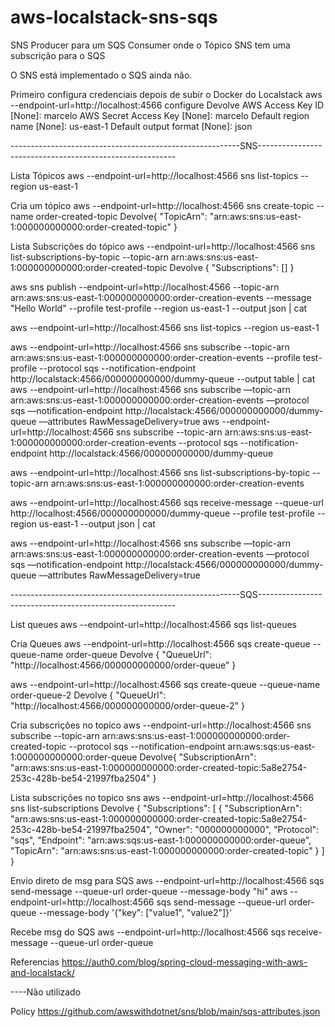 # aws-localstack-sns-sqs
SNS Producer para um SQS Consumer onde o Tópico SNS tem uma subscrição para o SQS

O SNS está implementado o SQS ainda não.

Primeiro configura credenciais depois de subir o Docker do Localstack
aws --endpoint-url=http://localhost:4566 configure
Devolve
AWS Access Key ID [None]: marcelo
AWS Secret Access Key [None]: marcelo
Default region name [None]: us-east-1
Default output format [None]: json


---------------------------------------------------------SNS---------------------------------------------------------

Lista Tópicos
aws --endpoint-url=http://localhost:4566  sns list-topics --region us-east-1

Cria um tópico
aws --endpoint-url=http://localhost:4566  sns create-topic  --name  order-created-topic
Devolve{
    "TopicArn": "arn:aws:sns:us-east-1:000000000000:order-created-topic"
}

Lista Subscrições do tópico
aws --endpoint-url=http://localhost:4566 sns list-subscriptions-by-topic --topic-arn arn:aws:sns:us-east-1:000000000000:order-created-topic
Devolve
{
    "Subscriptions": []
}


aws sns publish --endpoint-url=http://localhost:4566 --topic-arn arn:aws:sns:us-east-1:000000000000:order-creation-events --message "Hello World" --profile test-profile --region us-east-1 --output json | cat
	  
aws --endpoint-url=http://localhost:4566  sns list-topics --region us-east-1

aws --endpoint-url=http://localhost:4566 sns subscribe --topic-arn arn:aws:sns:us-east-1:000000000000:order-creation-events --profile test-profile  --protocol sqs --notification-endpoint http://localstack:4566/000000000000/dummy-queue --output table | cat	  
aws --endpoint-url=http://localhost:4566 sns subscribe ––topic-arn arn:aws:sns:us-east-1:000000000000:order-creation-events ––protocol sqs ––notification-endpoint http://localstack:4566/000000000000/dummy-queue ––attributes RawMessageDelivery=true
aws --endpoint-url=http://localhost:4566 sns subscribe --topic-arn arn:aws:sns:us-east-1:000000000000:order-creation-events --protocol sqs --notification-endpoint http://localstack:4566/000000000000/dummy-queue
			  
aws --endpoint-url=http://localhost:4566 sns list-subscriptions-by-topic --topic-arn arn:aws:sns:us-east-1:000000000000:order-creation-events
  
	  
aws --endpoint-url=http://localhost:4566 sqs receive-message --queue-url http://localhost:4566/000000000000/dummy-queue --profile test-profile --region us-east-1 --output json | cat



aws --endpoint-url=http://localhost:4566 sns subscribe ––topic-arn arn:aws:sns:us-east-1:000000000000:order-creation-events ––protocol sqs ––notification-endpoint http://localstack:4566/000000000000/dummy-queue ––attributes RawMessageDelivery=true



---------------------------------------------------------SQS---------------------------------------------------------

List queues
aws --endpoint-url=http://localhost:4566  sqs list-queues

Cria Queues
aws --endpoint-url=http://localhost:4566  sqs create-queue  --queue-name  order-queue
Devolve
{
    "QueueUrl": "http://localhost:4566/000000000000/order-queue"
}

aws --endpoint-url=http://localhost:4566  sqs create-queue  --queue-name  order-queue-2
Devolve
{
    "QueueUrl": "http://localhost:4566/000000000000/order-queue-2"
}

Cria subscrições no topico
aws --endpoint-url=http://localhost:4566 sns subscribe --topic-arn arn:aws:sns:us-east-1:000000000000:order-created-topic --protocol sqs --notification-endpoint arn:aws:sqs:us-east-1:000000000000:order-queue
Devolve{
    "SubscriptionArn": "arn:aws:sns:us-east-1:000000000000:order-created-topic:5a8e2754-253c-428b-be54-21997fba2504"
}

Lista subscrições no topico sns
aws --endpoint-url=http://localhost:4566  sns list-subscriptions
Devolve
{
    "Subscriptions": [
        {
            "SubscriptionArn": "arn:aws:sns:us-east-1:000000000000:order-created-topic:5a8e2754-253c-428b-be54-21997fba2504",
            "Owner": "000000000000",
            "Protocol": "sqs",
            "Endpoint": "arn:aws:sqs:us-east-1:000000000000:order-queue",
            "TopicArn": "arn:aws:sns:us-east-1:000000000000:order-created-topic"
        }
    ]
}

Envio direto de msg para SQS
aws --endpoint-url=http://localhost:4566 sqs send-message --queue-url order-queue --message-body "hi"
aws --endpoint-url=http://localhost:4566 sqs send-message --queue-url order-queue --message-body '{"key": ["value1", "value2"]}'

Recebe msg do SQS
aws --endpoint-url=http://localhost:4566 sqs receive-message --queue-url order-queue




Referencias 
https://auth0.com/blog/spring-cloud-messaging-with-aws-and-localstack/

----Não utilizado

Policy
https://github.com/awswithdotnet/sns/blob/main/sqs-attributes.json

